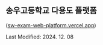 ## 송우고등학교 다용도 플랫폼
([sw-exam-web-platform.vercel.app](https://sw-exam-web-platform.vercel.app/))

Last Modified: 2024. 12. 08
